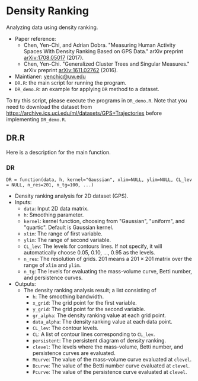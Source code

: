 # Density Ranking 
Analyzing data using density ranking.

- Paper reference: 
  - Chen, Yen-Chi, and Adrian Dobra. "Measuring Human Activity Spaces With Density Ranking Based on GPS Data." arXiv preprint [arXiv:1708.05017](https://arxiv.org/abs/1708.05017) (2017).
  - Chen, Yen-Chi. "Generalized Cluster Trees and Singular Measures." arXiv preprint [arXiv:1611.02762](https://arxiv.org/abs/1611.02762) (2016).
- Maintianer: yenchic@uw.edu
- `DR.R`: the main script for running the program.
- `DR_demo.R`: an example for applying `DR` method to a dataset.

To try this script, please execute the programs in `DR_demo.R`. 
Note that you need to download the dataset from https://archive.ics.uci.edu/ml/datasets/GPS+Trajectories before implementing `DR_demo.R`.  


## DR.R
Here is a description for the main function.

### DR
`DR = function(data, h, kernel="Gaussian", xlim=NULL, ylim=NULL, CL_lev = NULL, n_res=201, n_tg=100, ...)`
- Density ranking analysis for 2D dataset (GPS).  
- Inputs:
  - `data`: Input 2D data matrix.
  - `h`: Smoothing parameter.
  - `kernel`: kernel function, choosing from "Gaussian", "uniform", and "quartic". Default is Gaussian kernel. 
  - `xlim`: The range of first variable. 
  - `ylim`: The range of second variable. 
  - `CL_lev`: The levels for contours lines. If not specify, it will automatically choose 0.05, 0.10, ..., 0.95 as the levels.
  - `n_res`: The resolution of grids. 201 means a $201\times201$ matrix over the range of `xlim` and `ylim`.
  - `n_tg`: The levels for evaluating the mass-volume curve, Betti number, and persistence curves.
- Outputs:
  - The density ranking analysis result; a list consisting of
    - `h`: The smoothing bandwidth. 
    - `x_grid`: The grid point for the first variable.
    - `y_grid`: The grid point for the second variable.
    - `gr_alpha`: The density ranking value at each grid point.
    - `data_alpha`: The density ranking value at each data point.
    - `CL_lev`: The contour levels. 
    - `CL`: A list of contour lines corresponding to `CL_lev`.
    - `persistent`: The persistent diagram of density ranking.
    - `clevel`: The levels where the mass-volume, Betti number, and persistence curves are evaluated.
    - `Mcurve`: The value of the mass-volume curve evaluated at `clevel`.
    - `Bcurve`: The value of the Betti number curve evaluated at `clevel`.
    - `Pcurve`: The value of the persistence curve evaluated at `clevel`.
    
    
